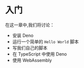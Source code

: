 # 入门

在这一章中,我们将讨论：

- 安装 Deno
- 运行一个简单的 `Hello World` 脚本
- 写我们自己的脚本
- 在 TypeScript 中使用 Deno
- 使用 WebAssembly
